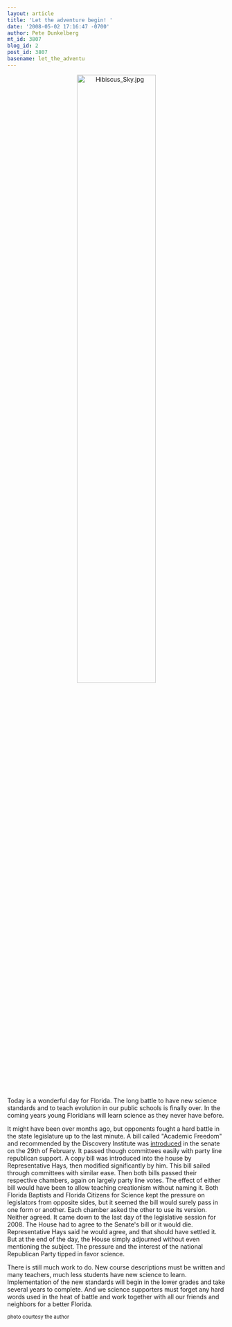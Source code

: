 ```yaml
---
layout: article
title: 'Let the adventure begin! '
date: '2008-05-02 17:16:47 -0700'
author: Pete Dunkelberg
mt_id: 3807
blog_id: 2
post_id: 3807
basename: let_the_adventu
---
```

<img src="{{ site.baseurl }}/uploads/2008/Hibiscus_Sky.jpg" alt="Hibiscus_Sky.jpg" width="60%" style="text-align: center; display: block; margin: 0 auto 20px;" class="mt-image-center" />

Today is a wonderful day for Florida.  The long battle to have new science standards and to teach evolution in our public schools is finally over. In the coming years young Floridians will learn science as they never have before. 

It might have been over months ago, but opponents fought a hard battle in the state legislature up to the last minute. A bill called "Academic Freedom" and recommended by the Discovery Institute was [introduced](http://www.flsenate.gov/session/index.cfm?BI_Mode=ViewBillInfo&amp;Mode=Bills&amp;SubMenu=1&amp;Year=2008&amp;billnum=2692) in the senate on the 29th of February. It passed though committees easily with party line republican support. A copy bill was introduced into the house by Representative Hays, then modified significantly by him.  This bill sailed through committees with similar ease. Then both bills passed their respective chambers, again on largely party line votes.   The effect of either bill would have been to allow teaching creationism without naming it. Both Florida Baptists and Florida Citizens for Science kept the pressure on legislators from opposite sides, but it seemed the bill would surely pass in one form or another. Each chamber asked the other to use its version. Neither agreed.  It came down to the last day of the legislative session for 2008.  The House had to agree to the Senate's bill or it would die. Representative Hays said he would agree, and that should have settled it. But at the end of the day, the House simply adjourned without even mentioning the subject. The pressure and the interest of the national Republican Party tipped in favor science.  

There is still much work to do. New course descriptions must be written and many teachers, much less students have new science to learn.  Implementation of the new standards will begin in the lower grades and take several years to complete.  And we science supporters must forget any hard words used in the heat of battle and work together with all our friends and neighbors for a better Florida. 

<small>photo courtesy the author</small>
